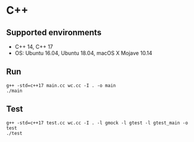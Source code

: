 # C++

## Supported environments
- C++ 14, C++ 17
- OS: Ubuntu 16.04, Ubuntu 18.04, macOS X Mojave 10.14

## Run
```
g++ -std=c++17 main.cc wc.cc -I . -o main
./main
```

## Test
```
g++ -std=c++17 test.cc wc.cc -I . -l gmock -l gtest -l gtest_main -o test
./test
```
